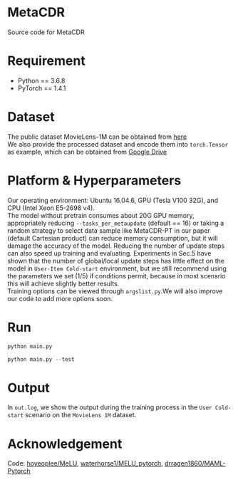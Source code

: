 # MetaCDR
Source code for MetaCDR

# Requirement

- Python == 3.6.8
- PyTorch == 1.4.1

# Dataset

The public dataset MovieLens-1M can be obtained from [here](https://files.grouplens.org/datasets/movielens/ml-1m.zip)  
We also provide the processed dataset and encode them into `torch.Tensor` as example, which can be obtained from [Google Drive](https://drive.google.com/drive/folders/1V85XUpGFmnDkVoivBHg1n90WUmjEyUEo?usp=sharing)

# Platform & Hyperparameters

Our operating environment: Ubuntu 16.04.6, GPU (Tesla V100 32G), and CPU (Intel Xeon E5-2698 v4).  
The model without pretrain consumes about 20G GPU memory, appropriately reducing  ` --tasks_per_metaupdate ` (default == 16) or taking a random strategy to select data sample like MetaCDR-PT in our paper (default Cartesian product) can reduce memory consumption, but it will damage the accuracy of the model.
Reducing the number of update steps can also speed up training and evaluating. Experiments in Sec.5 have shown that the number of global/local update steps has little effect on the model in `User-Item Cold-start` environment, but we still recommend using the parameters we set (1/5) if conditions permit, because in most scensrio this will achieve slightly better results.  
Training options can be viewed through `argslist.py`.We will also improve our code to add more options soon.

# Run

```python
python main.py
```
```python
python main.py --test
```

# Output

In `out.log`, we show the output during the training process in the `User Cold-start` scenario on the `MovieLens 1M` dataset. 

# Acknowledgement

Code: [hoyeoplee/MeLU](https://github.com/hoyeoplee/MeLU), [waterhorse1/MELU_pytorch](https://github.com/waterhorse1/MELU_pytorch), [drragen1860/MAML-Pytorch](https://github.com/dragen1860/MAML-Pytorch)
